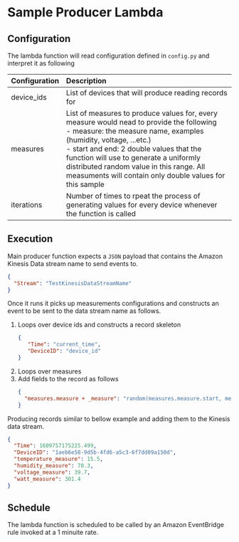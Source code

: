 <!-- Copyright Amazon.com, Inc. or its affiliates. All Rights Reserved. SPDX-License-Identifier: MIT-0 -->

# Sample Producer Lambda

## Configuration

The lambda function will read configuration defined in `config.py` and interpret it as following

|Configuration|Description|
|:------------|:----------|
|device_ids|List of devices that will produce reading records for|
|measures|List of measures to produce values for, every measure would nead to provide the following <br/>- measure: the measure name, examples (humidity, voltage, ...etc.) <br/>- start and end: 2 double values that the function will use to generate a uniformly distributed random value in this range. All measuments will contain only double values for this sample|
|iterations| Number of times to rpeat the process of generating values for every device whenever the function is called|

## Execution

Main producer function expects a `JSON` payload that contains the Amazon Kinesis Data stream name to send events to.

```json
{
  "Stream": "TestKinesisDataStreamName"
}
```

Once it runs it picks up measurements configurations and constructs an event to be sent to the data stream name as
follows.

1. Loops over device ids and constructs a record skeleton
   ```json
   {
      "Time": "current_time",
      "DeviceID": "device_id"
   }
   ```
2. Loops over measures
3. Add fields to the record as follows
    ```json
    {
      "measures.measure + _measure": "random(measures.measure.start, measures.measure.end)"
    }
    ```

Producing records similar to bellow example and adding them to the Kinesis data stream.

```json
{
  "Time": 1609757175225.499,
  "DeviceID": "1aeb6e58-9d5b-4fd6-a5c3-6f7dd09a150d",
  "temperature_measure": 15.5,
  "humidity_measure": 70.3,
  "voltage_measure": 39.7,
  "watt_measure": 301.4
}
```

## Schedule

The lambda function is scheduled to be called by an Amazon EventBridge rule invoked at a 1 minuite rate. 